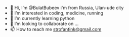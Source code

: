 - 👋 Hi, I’m @BulatBubeev i'm from Russia, Ulan-ude city
- 👀 I’m interested in coding, medicine, running
- 🌱 I’m currently learning python
- 💞️ I’m looking to collaborate on ...
- 📫 How to reach me strofantink@gmail.com

<!---
BulatBubeev/BulatBubeev is a ✨ special ✨ repository because its `README.md` (this file) appears on your GitHub profile.
You can click the Preview link to take a look at your changes.
--->
